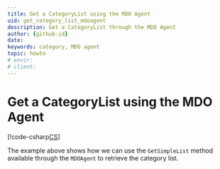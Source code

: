 ```yaml
---
title: Get a CategoryList using the MDO Agent
uid: get_category_list_mdoagent
description: Get a CategoryList through the MDO Agent
author: {github-id}
date: 
keywords: category, MDO agent
topic: howto
# envir:
# client:
---
```


# Get a CategoryList using the MDO Agent

[!code-csharp[CS](includes/get-catlist-mdoagent.cs)]

The example above shows how we can use the `GetSimpleList` method available through the `MDOAgent` to retrieve the category list.
